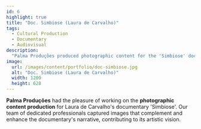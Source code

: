 ```yaml
---
id: 6
highlight: true
title: "Doc. Simbiose (Laura de Carvalho)"
tags:
  - Cultural Production
  - Documentary
  - Audiovisual
description:
  "Palma Produções produced photographic content for the 'Simbiose' documentary, capturing images that enhance the narrative."
image:
  url: /images/content/portfolio/doc-simbiose.jpg
  alt: "Doc. Simbiose (Laura de Carvalho)"
  width: 1200
  height: 628
---
```

**Palma Produções** had the pleasure of working on the **photographic content production** for Laura de Carvalho's documentary 'Simbiose'. Our team of dedicated professionals captured images that complement and enhance the documentary's narrative, contributing to its artistic vision.
